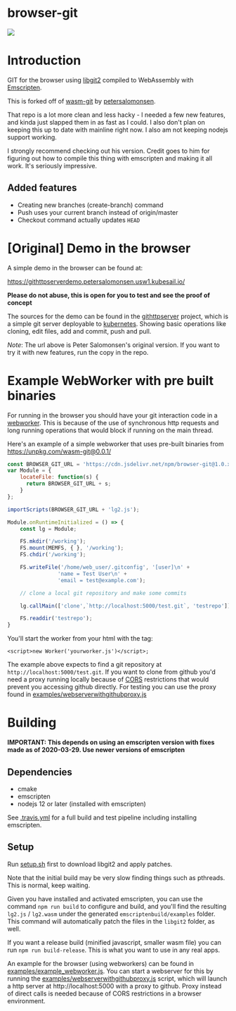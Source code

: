 browser-git
===========

![](https://travis-ci.com/cppchriscpp/browser-git.svg?branch=master)

# Introduction

GIT for the browser using [libgit2](https://libgit2.org/) compiled to WebAssembly with [Emscripten](https://emscripten.org).

This is forked off of [wasm-git](https://github.com/petersalomonsen/wasm-git) by [petersalomonsen](https://github.com/petersalomonsen/wasm-git/commits?author=petersalomonsen).

That repo is a lot more clean and less hacky - I needed a few new features, and kinda just slapped them in as fast as I could. I also don't plan on keeping this up to date
with mainline right now. I also am not keeping nodejs support working.

I strongly recommend checking out his version. Credit goes to him for figuring out how to compile this thing with emscripten and making it all work. It's seriously impressive.

## Added features
- Creating new branches (create-branch) command
- Push uses your current branch instead of origin/master
- Checkout command actually updates `HEAD`

# [Original] Demo in the browser

A simple demo in the browser can be found at:

https://githttpserverdemo.petersalomonsen.usw1.kubesail.io/

**Please do not abuse, this is open for you to test and see the proof of concept**

The sources for the demo can be found in the [githttpserver](https://github.com/petersalomonsen/githttpserver) project, which is a simple git server deployable to [kubernetes](https://github.com/kubernetes/kubernetes). Showing basic operations like cloning, edit files, add and commit, push and pull.

_Note_: The url above is Peter Salomonsen's original version. If you want to try it with new features, run the copy in the repo.

# Example WebWorker with pre built binaries

For running in the browser you should have your git interaction code in a [webworker](https://developer.mozilla.org/en-US/docs/Web/API/Web_Workers_API/Using_web_workers). This is because of the use of synchronous http requests and long running operations that would block if running on the main thread.

Here's an example of a simple webworker that uses pre-built binaries from https://unpkg.com/wasm-git@0.0.1/

```js
const BROWSER_GIT_URL = 'https://cdn.jsdelivr.net/npm/browser-git@1.0.x/';
var Module = {
    locateFile: function(s) {
      return BROWSER_GIT_URL + s;
    }
};

importScripts(BROWSER_GIT_URL + 'lg2.js');

Module.onRuntimeInitialized = () => {
    const lg = Module;

    FS.mkdir('/working');
    FS.mount(MEMFS, { }, '/working');
    FS.chdir('/working');    

    FS.writeFile('/home/web_user/.gitconfig', '[user]\n' +
                'name = Test User\n' +
                'email = test@example.com');

    // clone a local git repository and make some commits

    lg.callMain(['clone',`http://localhost:5000/test.git`, 'testrepo']);

    FS.readdir('testrepo');
}
```

You'll start the worker from your html with the tag:

`<script>new Worker('yourworker.js')</script>;`

The example above expects to find a git repository at `http://localhost:5000/test.git`. If you want to clone from github you'd need a proxy running locally because of [CORS](https://developer.mozilla.org/en-US/docs/Web/HTTP/CORS) restrictions that would prevent you
accessing github directly. For testing you can use the proxy found in [examples/webserverwithgithubproxy.js](examples/webserverwithgithubproxy.js)

# Building

**IMPORTANT: This depends on using an emscripten version with fixes made as of 2020-03-29. Use newer versions of emscripten**

## Dependencies
- cmake
- emscripten 
- nodejs 12 or later (installed with emscripten)

See [.travis.yml](.travis.yml) for a full build and test pipeline including installing emscripten.

## Setup

Run [setup.sh](setup.sh) first to download libgit2 and apply patches.

Note that the initial build may be very slow finding things such as pthreads. This is normal, keep waiting.

Given you have installed and activated emscripten, you can use the command `npm run build` to configure and build, and you'll find the 
resulting `lg2.js` / `lg2.wasm` under the generated `emscriptenbuild/examples` folder. This command will automatically patch the files
in the `libgit2` folder, as well.

If you want a release build (minified javascript, smaller wasm file) you can run `npm run build-release`. This is what you want to use
in any real apps.

An example for the browser (using webworkers) can be found in [examples/example_webworker.js](examples/example_webworker.js). You can start a webserver for this by running the [examples/webserverwithgithubproxy.js](examples/webserverwithgithubproxy.js) script, which will launch a http server at http://localhost:5000 with a proxy to github. Proxy instead of direct calls is needed because of CORS restrictions in a browser environment.
